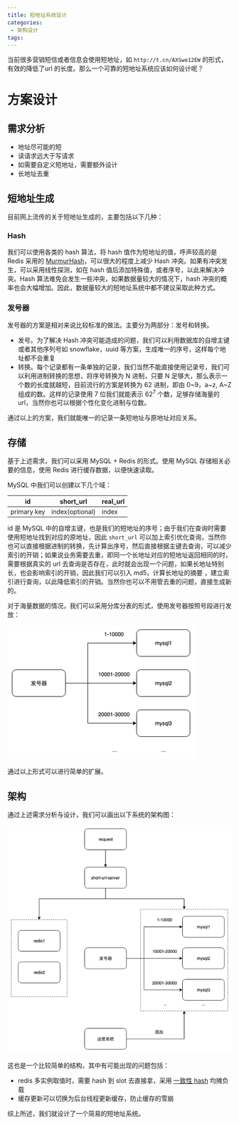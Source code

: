 ```yaml
---
title: 短地址系统设计
categories:
 - 架构设计
tags:
---
```


当前很多营销短信或者信息会使用短地址，如 `http://t.cn/AXSwe12EW` 的形式，有效的降低了url 的长度。那么一个可靠的短地址系统应该如何设计呢？

# 方案设计

## 需求分析

- 地址尽可能的短
- 读请求远大于写请求
- 如需要自定义短地址，需要额外设计
- 长地址去重

## 短地址生成
目前网上流传的关于短地址生成的，主要包括以下几种：

### Hash
我们可以使用各类的 hash 算法，将 hash 值作为短地址的值，呼声较高的是 Redis 采用的 [MurmurHash](https://en.wikipedia.org/wiki/MurmurHash)，可以很大的程度上减少 Hash 冲突。如果有冲突发生，可以采用线性探测，如在 hash 值后添加特殊值，或者序号，以此来解决冲突。Hash 算法难免会发生一些冲突，如果数据量较大的情况下，hash 冲突的概率也会大幅增加。因此，数据量较大的短地址系统中都不建议采取此种方式。

### 发号器
发号器的方案是相对来说比较标准的做法。主要分为两部分：发号和转换。

- 发号。为了解决 Hash 冲突可能造成的问题，我们可以利用数据库的自增主键或者其他序列号如 snowflake，uuid 等方案，生成唯一的序号，这样每个地址都不会重复
- 转换。每个记录都有一条单独的记录，我们当然不能直接使用记录号，我们可以利用进制转换的思想，将序号转换为 N 进制，只要 N 足够大，那么表示一个数的长度就越短，目前流行的方案是转换为 62 进制，即由 0~9，a~z, A~Z 组成的数。这样的记录使用 7 位我们就能表示 62<sup>7</sup> 个数，足够存储海量的 url，当然你也可以根据个性化变化进制与位数。

通过以上的方案，我们就能唯一的记录一条短地址与原地址对应关系。

## 存储
基于上述需求，我们可以采用 MySQL + Redis 的形式。使用 MySQL 存储相关必要的信息，使用 Redis 进行缓存数据，以便快速读取。

MySQL 中我们可以创建以下几个域：

| id | short_url | real_url |
|---|---|---|
| primary key | index(optional) | index |

id 是 MySQL 中的自增主键，也是我们的短地址的序号；由于我们在查询时需要使用短地址找到对应的原地址，因此 `short_url` 可以加上索引优化查询，当然你也可以直接根据进制的转换，先计算出序号，然后直接根据主键去查询，可以减少索引的开销；如果说业务需要去重，即同一个长地址对应的短地址返回相同的时，需要根据真实的 url 去查询是否存在，此时就会出现一个问题，如果长地址特别长，也会影响索引的开销，因此我们可以引入 md5，计算长地址的摘要
，建立索引进行查询，以此降低索引的开销。当然你也可以不用管去重的问题，直接生成新的。

对于海量数据的情况，我们可以采用分库分表的形式，使用发号器按照号段进行发放：

![image](/assets/images/20190612/numbering.png)

通过以上形式可以进行简单的扩展。

## 架构

通过上述需求分析与设计，我们可以画出以下系统的架构图：

![image](/assets/images/20190612/design.png)

这也是一个比较简单的结构，其中有可能出现的问题包括：
- redis 多实例取值时，需要 hash 到 slot 去直接拿，采用 [一致性 hash](https://en.wikipedia.org/wiki/Consistent_hashing) 均摊负载
- 缓存更新可以切换为后台线程更新缓存，防止缓存的雪崩

综上所述，我们就设计了一个简易的短地址系统。